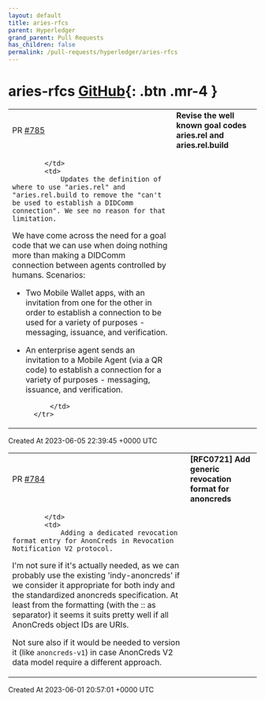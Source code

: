 ```yaml
---
layout: default
title: aries-rfcs
parent: Hyperledger
grand_parent: Pull Requests
has_children: false
permalink: /pull-requests/hyperledger/aries-rfcs
---
```


# aries-rfcs <span class="fs-3 right-align">[GitHub](https://github.com/hyperledger/aries-rfcs){: .btn .mr-4 }</span>


<div>
    <table>
        <tr>
            <td>
                PR <a href="https://github.com/hyperledger/aries-rfcs/pull/785" class=".btn">#785</a>
            </td>
            <td>
                <b>
                    Revise the well known goal codes aries.rel and aries.rel.build
                </b>
            </td>
        </tr>
        <tr>
            <td>
                
            </td>
            <td>
                Updates the definition of where to use "aries.rel" and "aries.rel.build to remove the "can't be used to establish a DIDComm connection". We see no reason for that limitation. 

We have come across the need for a goal code that we can use when doing nothing more than making a DIDComm connection between agents controlled by humans. Scenarios:

- Two Mobile Wallet apps, with an invitation from one for the other in order to establish a connection to be used for a variety of purposes - messaging, issuance, and verification.
- An enterprise agent sends an invitation to a Mobile Agent (via a QR code) to establish a connection for a variety of purposes - messaging, issuance, and verification.

            </td>
        </tr>
    </table>
    <div class="right-align">
        Created At 2023-06-05 22:39:45 +0000 UTC
    </div>
</div>

<div>
    <table>
        <tr>
            <td>
                PR <a href="https://github.com/hyperledger/aries-rfcs/pull/784" class=".btn">#784</a>
            </td>
            <td>
                <b>
                    [RFC0721] Add generic revocation format for anoncreds
                </b>
            </td>
        </tr>
        <tr>
            <td>
                
            </td>
            <td>
                Adding a dedicated revocation format entry for AnonCreds in Revocation Notification V2 protocol.

I'm not sure if it's actually needed, as we can probably use the existing 'indy-anoncreds' if we consider it appropriate for both indy and the standardized anoncreds specification. At least from the formatting (with the :: as separator) it seems it suits pretty well if all AnonCreds object IDs are URIs.

Not sure also if it would be needed to version it (like `anoncreds-v1`) in case AnonCreds V2 data model require a different approach.
            </td>
        </tr>
    </table>
    <div class="right-align">
        Created At 2023-06-01 20:57:01 +0000 UTC
    </div>
</div>

